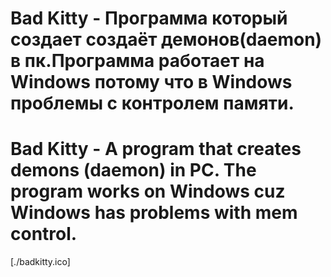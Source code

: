 # Bad Kitty - Программа который создает создаёт демонов(daemon)  в пк.Программа работает на Windows потому что в Windows проблемы с контролем памяти.
# Bad Kitty - A program that creates demons (daemon)  in PC. The program works on Windows cuz Windows has problems with mem control.
[./badkitty.ico]
